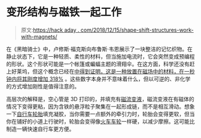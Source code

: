 # 变形结构与磁铁一起工作

> 原文:[https://hack aday . com/2018/12/15/shape-shift-structures-work-with-magnets/](https://hackaday.com/2018/12/15/shape-shifting-structures-work-with-magnets/)

在《黑暗骑士》中，卢修斯·福克斯向布鲁斯·韦恩展示了一块整洁的记忆织物。在静止状态下，它是一种轻质、柔性的材料，但当施加电流时，它会突然变成预编程的形状。这个形状可能是一个帐篷或蝙蝠主题的滑翔伞。在这方面，科学还没有赶上好莱坞，但这个概念已经在[中得到证明，这是一种放置在磁场中的材料，在一秒钟内将其刚度增加 318%](https://spectrum.ieee.org/tech-talk/robotics/robotics-hardware/new-class-of-metamaterials-changes-physical-properties-in-seconds) 。这些数字本身并不意味着什么，但以可逆的、非化学的方式增加刚性是值得注意的。

高层次的解释是，空心管是 3D 打印的，并填充有[磁流变液](https://hackaday.com/2015/12/10/esoteric-actuators/)，磁流变液在有磁体的情况下变得更粘，因为含铁的悬浮粒子聚集在一起形成链，而不是相互滑动。想象一下[自行车轮胎](https://hackaday.com/2011/06/22/puncture-resistant-bike-tires-from-old-seatbelts/)填充凝胶，当你需要一点额外的牵引力时，轮胎会变得更软，但当你在铺好的小道上行驶时，轮胎会变得像[火车车轮](https://hackaday.com/2016/09/16/retrotechtacular-railroads-in-the-jet-age/)一样硬，以减少摩擦。这可能比制造一辆快速自行车更方便。